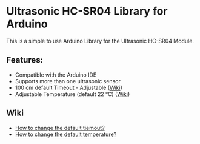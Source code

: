 Ultrasonic HC-SR04 Library for Arduino
===================

This is a simple to use Arduino Library for the Ultrasonic HC-SR04 Module.

## Features:
 - Compatible with the Arduino IDE
 - Supports more than one ultrasonic sensor
 - 100 cm default Timeout - Adjustable ([Wiki](https://github.com/DO3SWW/ultrasonic-library/wiki/How-to-change-the-default-tiemout%3F))
 - Adjustable Temperature (default 22 °C) ([Wiki](https://github.com/DO3SWW/ultrasonic-library/wiki/How-to-change-the-default-temperature%3F))

## Wiki
- [How to change the default tiemout?](https://github.com/DO3SWW/ultrasonic-library/wiki/How-to-change-the-default-tiemout%3F)
- [How to change the default temperature?](https://github.com/DO3SWW/ultrasonic-library/wiki/How-to-change-the-default-temperature%3F)







